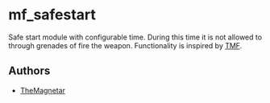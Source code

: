 mf_safestart
========

Safe start module with configurable time. During this time it is not allowed to through grenades of fire the weapon. Functionality is inspired by [TMF](https://github.com/TMF3/TMF).

## Authors

- [TheMagnetar](https://github.com/TheMagnetar)
